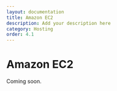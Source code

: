 ```yaml
---
layout: documentation
title: Amazon EC2
description: Add your description here
category: Hosting
order: 4.1
---
```


# Amazon EC2

Coming soon.

